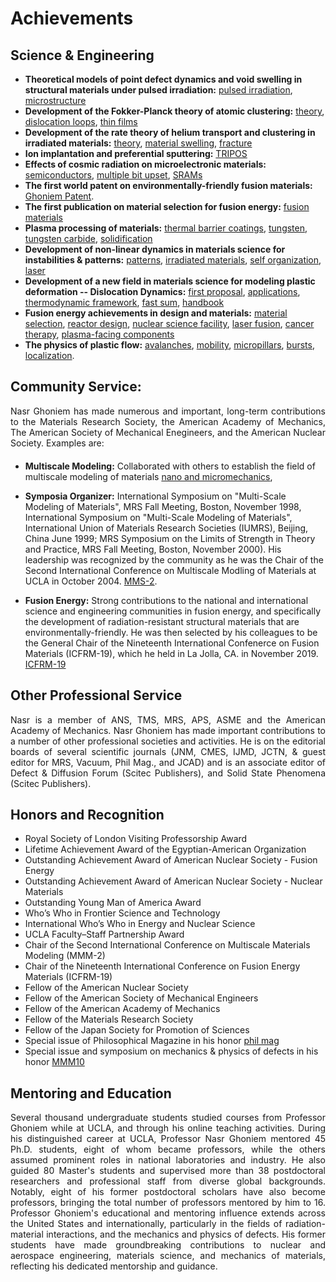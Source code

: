 # Achievements
## Science & Engineering
* **Theoretical models of point defect dynamics and void swelling in structural materials under pulsed irradiation:**  [pulsed irradiation](https://www.tandfonline.com/doi/pdf/10.13182/FST82-A20749?casa_token=Lu1X3WqtAEcAAAAA:D3TWcKQ-mpGdkLNOdZvCKCGcoqt9LW3nOB6-UQH1hGyEGwFuTVS7g-gJ_CUHjVXh2D8xqasoXXs),  [microstructure](https://onlinelibrary.wiley.com/doi/abs/10.1002/pssa.2210540122)
* **Development of the Fokker-Planck theory of atomic clustering:** [theory](https://www.tandfonline.com/doi/abs/10.1080/10420159908229097?casa_token=7rNzJ7_hCRkAAAAA:5lDWU27IR5jz4gSZ9ZAT1J2BDNshEYDOlA4K828r2xMghRxHftUvZm20WsxiM8lIQ5bdQ44bnEI), [dislocation loops](https://www.sciencedirect.com/science/article/abs/pii/0022311580901488), [thin films](https://journals.aps.org/prb/abstract/10.1103/PhysRevB.39.11810)
* **Development of the rate theory of helium transport and clustering in irradiated materials:** [theory](https://www.sciencedirect.com/science/article/abs/pii/0022311583900144), [material swelling](https://www.sciencedirect.com/science/article/abs/pii/0022311582903853), [fracture](https://www.sciencedirect.com/science/article/abs/pii/0022311585900078)
* **Ion implantation and preferential sputtering:** [TRIPOS](https://www.sciencedirect.com/science/article/abs/pii/0168583X87901017)
* **Effects of cosmic radiation on microelectronic materials:** [semiconductors](https://onlinelibrary.wiley.com/doi/abs/10.1002/pssa.2211040226), [multiple bit upset](https://ieeexplore.ieee.org/abstract/document/4337470?casa_token=1pNQNgvuQfUAAAAA:uYYGPNU9K8KyHrEJ6-5_rAw51oPCXj-G_owd9bind0XHsdaeZst3dFRnECCOsubZKwmr-J2Q), [SRAMs](https://ieeexplore.ieee.org/abstract/document/25520?casa_token=E9cEUhYOUU4AAAAA:FkDX792NWZfudqhZM4TDiaIFtHo68Xgxu1MCQssvNEzmM6JPOxVzp0nJStOcElNpf2XEZ7MC)
* **The first world patent on environmentally-friendly fusion materials:** [Ghoniem Patent](https://www.osti.gov/biblio/866049). 
* **The first publication on material selection for fusion energy:**  [fusion materials](https://www.sciencedirect.com/science/article/pii/S0920379600003203?casa_token=gnNYfDfc5H8AAAAA:i8MOjThakHCE0U9vgoGGqx2ZcVGA7N7-9K-NiNFpQfwLb_Czenk9De2zqksYLptq0iGZrTdv)
* **Plasma processing of  materials:** [thermal barrier coatings](https://www.sciencedirect.com/science/article/pii/S0042207X00002694?casa_token=7YX3yS8r2GUAAAAA:L3AvVEU_1qJgmT1JVVulsdrNqImnRB4WMPtOnWx-6wu7fyGne3yRfiMLS2LfTdQQMmw0gg5J), [tungsten](https://www.sciencedirect.com/science/article/pii/S0257897205005311?casa_token=qPfC5dwnpj8AAAAA:4p5NOuDd7lwHxs298LFDzLGZe3tWdm_E8ZIZog3Y-Q83r420r1SRGMKAQnCBPhHYtc4Q7yaf), [tungsten carbide](https://www.sciencedirect.com/science/article/pii/S0257897200007222?casa_token=gq5NODCGwkYAAAAA:wo9bNPZOYzkjkrrH_Nd4ybDk34g8qkesTlzXH6WXOr9SqA0whkXthfQcnJRjgALsrzOvTb28), [solidification](https://www.sciencedirect.com/science/article/pii/S1359645401004475?casa_token=KYLuj1UHPKAAAAAA:QA1pl6dUcrK55dCiZex8AFpvchrb7_BqxMY1iI1byc5zZzb8coosTeajm3rP80-10yB-T0PE)
* **Development of non-linear dynamics in materials science for instabilities & patterns:** [patterns](https://www.google.com/books/edition/Patterns_Defects_and_Materials_Instabili/razvCAAAQBAJ?hl=en&gbpv=1&dq=Ghoniem+Walgraef&pg=PR7&printsec=frontcover), [irradiated materials](https://iopscience.iop.org/article/10.1088/0965-0393/1/5/001/meta?casa_token=ErXIwpBUKFYAAAAA:pZ15Sgrc60-xw7vdNxymg2HKneTObmG-kwhYNOOUkxU_s-eOI3EwPeIXgTHMq6nWtAdRbH9jcCmda8oMaSgg0jM2PQ), [self organization](https://link.springer.com/article/10.1023/A:1015062218246), [laser](https://link.springer.com/article/10.1023/A:1008728610607)
* **Development of a new field in materials science for modeling plastic deformation -- Dislocation Dynamics:** [first proposal](https://journals.aps.org/prb/abstract/10.1103/PhysRevB.41.6958), [applications](https://journals.aps.org/prb/abstract/10.1103/PhysRevB.41.6968), [thermodynamic framework](https://journals.aps.org/prb/abstract/10.1103/PhysRevB.61.913), [fast sum](https://journals.aps.org/prb/abstract/10.1103/PhysRevB.60.128), [handbook](https://link.springer.com/chapter/10.1007/978-1-4020-3286-8_172)
* **Fusion energy achievements in design and materials:** [material selection](https://www.sciencedirect.com/science/article/abs/pii/S0920379600003203), [reactor design](https://www.tandfonline.com/doi/abs/10.13182/FST91-A29440), [nuclear science facility](https://www.sciencedirect.com/science/article/abs/pii/S0920379617306257), [laser fusion](https://ieeexplore.ieee.org/abstract/document/5382598), [cancer therapy](https://www.frontiersin.org/journals/medical-engineering/articles/10.3389/fmede.2024.1382025/full), [plasma-facing components](https://www.sciencedirect.com/science/article/abs/pii/S092037962300217X)
* **The physics of plastic flow:** [avalanches](https://iopscience.iop.org/article/10.1088/1361-651X/aa97ad/meta?casa_token=zuA9hIFGYN4AAAAA:Ii9IvkFJ0EvckgRKqs1sG8ixxIf03JXWhzT2OteHzNqlbqASVbzIN680Dm_mrhgj4uiG7fJsPqLbVx4BKL2LjnzVxg), [mobility](https://www.sciencedirect.com/science/article/pii/S1359645416305948?casa_token=YA4AvxuyRZcAAAAA:7lPz2sarnv392HFimtJFeAaBhaX6nB3QxM4CFxpSUEJI2qx-_m-1CaGMZZ8kMDpRFpgiD8Yh), [micropillars](https://www.sciencedirect.com/science/article/pii/S1359645416300817?casa_token=nGZn6jtVjKUAAAAA:SQ1jV6D7yBRZEgiefs0vwTgS3XJjB5u4TgG01nkYFynbk50taUmpWjVQsq0FwCi2x0IUkTd8), [bursts](https://journals.aps.org/prl/abstract/10.1103/PhysRevLett.117.155502), [localization](https://journals.aps.org/prl/abstract/10.1103/PhysRevLett.120.215501).


## Community Service:

<div style="text-align: justify; margin-bottom: 20px;">
Nasr Ghoniem has made numerous and important, long-term contributions to the Materials Research 
Society, the American Academy of Mechanics, The American Society of Mechanical Enegineers, and the American Nuclear Society. Examples are:
</div>

* **Multiscale Modeling:** Collaborated with others to establish the field of multiscale modeling of materials [nano and micromechanics](https://www.tandfonline.com/doi/abs/10.1080/14786430310001607388?casa_token=7a5jwYvDZFYAAAAA:ZS4K9PKUhClHF_SmK_R88azgbhWn2PvIPFn6lISLLCpeVXgtlZ5AS3YJY7MLgaTZ44mjV_dSCFM), 

* **Symposia Organizer:** International  Symposium on "Multi-Scale Modeling of Materials", MRS Fall Meeting, Boston, November 1998, International Symposium on "Multi-Scale Modeling of Materials", International Union of  Materials Research Societies (IUMRS), Beijing, China June 1999; MRS Symposium on  the Limits of Strength in Theory and Practice, MRS Fall Meeting, Boston, November 2000). His leadership was recognized by the community as he was the Chair of the Second International Conference on Multiscale Modling of Materials at UCLA in October 2004. [MMS-2](https://mmm10.jhu.edu/doc/MMM-2_proceedings_final.pdf).

* **Fusion Energy:** Strong contributions to the national and international science and engineering communities in fusion energy, and specifically the development of radiation-resistant structural materials that are environmentally-friendly. He was then selected by his colleagues to be the General Chair of the Nineteenth International Confenerce on Fusion Materials (ICFRM-19), which he held in La Jolla, CA. in November 2019. [ICFRM-19](https://www.osti.gov/servlets/purl/1772467) 

## Other Professional Service 

<div style="text-align: justify; margin-bottom: 20px;">
Nasr is a member of ANS, TMS, MRS, APS, ASME and the American Academy of Mechanics. Nasr 
Ghoniem has made important contributions to a number of other professional societies and activities. He 
is on the editorial boards of several scientific journals (JNM, CMES, IJMD, JCTN, & guest editor for 
MRS, Vacuum, Phil Mag., and JCAD) and is an associate editor of Defect & Diffusion Forum (Scitec 
Publishers), and Solid State Phenomena (Scitec Publishers).  
</div>


## Honors and Recognition

- Royal Society of London Visiting Professorship Award
- Lifetime Achievement Award of the Egyptian-American Organization
- Outstanding Achievement Award of American Nuclear Society - Fusion Energy
- Outstanding Achievement Award of American Nuclear Society - Nuclear Materials
- Outstanding Young Man of America Award
- Who’s Who in Frontier Science and Technology
- International Who’s Who in Energy and Nuclear Science
- UCLA Faculty–Staff Partnership Award
- Chair of the Second International Conference on Multiscale Materials Modeling (MMM-2)
- Chair of the Nineteenth International Conference on Fusion Energy Materials (ICFRM-19)
- Fellow of the American Nuclear Society
- Fellow of the American Society of Mechanical Engineers
- Fellow of the American Academy of Mechanics
- Fellow of the Materials Research Society
- Fellow of the Japan Society for Promotion of Sciences
- Special issue of Philosophical Magazine in his honor [phil mag](https://www.tandfonline.com/doi/full/10.1080/14786435.2010.511778)
- Special issue and symposium on mechanics & physics of defects in his honor [MMM10](https://mmm10.jhu.edu/symposia/Mechanics-and-Physics-of-Defects.html)

## Mentoring and Education
<div style="text-align: justify;">
Several thousand undergraduate students studied courses from Professor Ghoniem while at UCLA, and through his online teaching activities. During his distinguished career at UCLA, Professor Nasr Ghoniem mentored 45 Ph.D. students, eight of whom became professors, while the others assumed prominent roles in national laboratories and industry. He also guided 80 Master's students and supervised more than 38 postdoctoral researchers and professional staff from diverse global backgrounds. Notably, eight of his former postdoctoral scholars have also become professors, bringing the total number of professors mentored by him to 16. Professor Ghoniem's educational and mentoring influence extends across the United States and internationally, particularly in the fields of radiation-material interactions, and the mechanics and physics of defects. His former students have made groundbreaking contributions to nuclear and aerospace engineering, materials science, and mechanics of materials, reflecting his dedicated mentorship and guidance.
</div>
